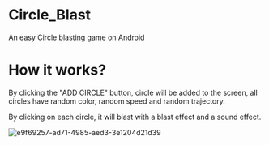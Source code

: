# Circle_Blast
 An easy Circle blasting game on Android
# How it works?
 By clicking the "ADD CIRCLE" button, circle will be added to the screen, all circles have random color, random speed and random trajectory.

 By clicking on each circle, it will blast with a blast effect and a sound effect.

 ![e9f69257-ad71-4985-aed3-3e1204d21d39](https://github.com/amax33/Circle_Blast/assets/77959684/c28a4981-5a58-4303-bd13-4f47e428889c)
